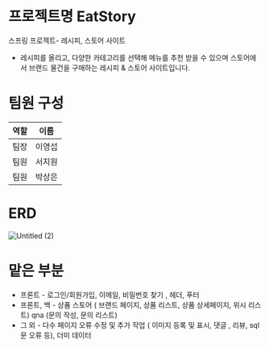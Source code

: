 # 프로젝트명 EatStory
스프링 프로젝트- 레시피, 스토어 사이트
- 레시피를 올리고, 다양한 카테고리를 선택해 메뉴를 추천 받을 수 있으며  스토어에서 브랜드 물건을 구매하는 레시피 & 스토어 사이트입니다. 

# 팀원 구성

|역할|이름|
|---|---|
|팀장|이영섭|
|팀원|서지원|
|팀원|박상은|

# ERD
![Untitled (2)](https://github.com/user-attachments/assets/dbe7c0e0-3e32-4052-8bac-cdb42e6530f1)

# 맡은 부분
- 프론트 - 로그인/회원가입, 이메일, 비밀번호 찾기 , 헤더, 푸터
- 프론트, 백  - 상품 스토어 ( 브랜드 페이지, 상품 리스트, 상품 상세페이지, 위시 리스트)
                qna (문의 작성, 문의 리스트)
- 그 외 - 다수 페이지 오류 수정 및 추가 작업 ( 이미지 등록 및 표시, 댓글 , 리뷰, sql문 오류 등), 더미 데이터
